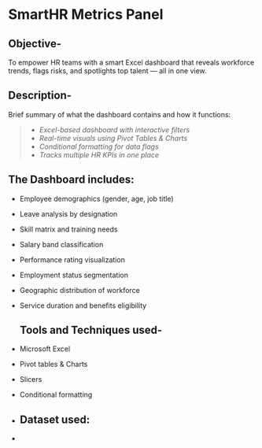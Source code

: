 # SmartHR Metrics Panel

## Objective-
To empower HR teams with a smart Excel dashboard that reveals workforce trends, flags risks, and spotlights top talent — all in one view.

## Description-
Brief summary of what the dashboard contains and how it functions:

> - *Excel-based dashboard with interactive filters*  
> - *Real-time visuals using Pivot Tables & Charts*  
> - *Conditional formatting for data flags*  
> - *Tracks multiple HR KPIs in one place*

## The Dashboard includes:

- Employee demographics (gender, age, job title)

- Leave analysis by designation

- Skill matrix and training needs

- Salary band classification

- Performance rating visualization

- Employment status segmentation

- Geographic distribution of workforce

- Service duration and benefits eligibility

   ## Tools and Techniques used-

 - Microsoft Excel
 - Pivot tables & Charts
 - Slicers
 - Conditional formatting

 - ## Dataset used:
 - 
